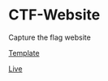 # CTF-Website
Capture the flag website

[Template](https://w3layouts.com/visionary-corporate-category-flat-bootstrap-responsive-web-template-2/)

[Live](http://www.dmi.unict.it/~giamp/ctf/)

